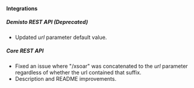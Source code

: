 
#### Integrations
##### Demisto REST API (Deprecated)
- Updated *url* parameter default value.

##### Core REST API
- Fixed an issue where "/xsoar" was concatenated to the *url* parameter regardless of whether the url contained that suffix.
- Description and README improvements.